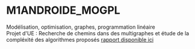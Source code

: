 # M1ANDROIDE_MOGPL
Modélisation, optimisation, graphes, programmation linéaire\
Projet d'UE : Recherche de chemins dans des multigraphes et étude de la compléxité des algorithmes proposés [rapport disponible ici](https://github.com/jdufou1/M1ANDROIDE_MOGPL/blob/main/projet/rapport.pdf)
